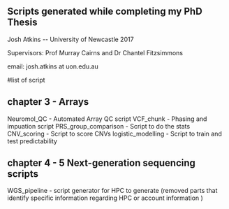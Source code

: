 ## Scripts generated while completing my PhD Thesis

Josh Atkins -- University of Newcastle 2017 

Supervisors: Prof Murray Cairns and Dr Chantel Fitzsimmons 

email:
josh.atkins  at uon.edu.au


#list of script 

## chapter 3 - Arrays 
Neuromol_QC - Automated Array QC script 
VCF_chunk - Phasing and impuation script 
PRS_group_comparison - Script to do the stats 
CNV_scoring - Script to score CNVs 
logistic_modelling - Script to train and test predictability

## chapter 4 - 5 Next-generation sequencing scripts 

WGS_pipeline - script generator for HPC to generate (removed parts that identify specific information regarding HPC or account information )

 
